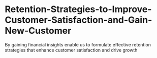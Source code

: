 # Retention-Strategies-to-Improve-Customer-Satisfaction-and-Gain-New-Customer
By gaining financial insights enable us to formulate effective retention strategies that enhance customer satisfaction and drive growth
